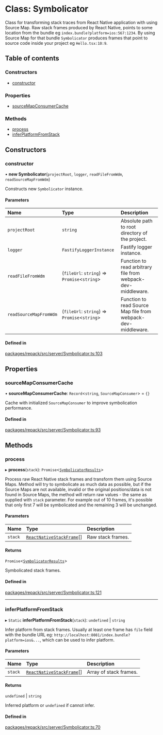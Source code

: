 # Class: Symbolicator

Class for transforming stack traces from React Native application with using Source Map.
Raw stack frames produced by React Native, points to some location from the bundle
eg `index.bundle?platform=ios:567:1234`. By using Source Map for that bundle `Symbolicator`
produces frames that point to source code inside your project eg `Hello.tsx:10:9`.

## Table of contents

### Constructors

- [constructor](./Symbolicator.md#constructor)

### Properties

- [sourceMapConsumerCache](./Symbolicator.md#sourcemapconsumercache)

### Methods

- [process](./Symbolicator.md#process)
- [inferPlatformFromStack](./Symbolicator.md#inferplatformfromstack)

## Constructors

### constructor

• **new Symbolicator**(`projectRoot`, `logger`, `readFileFromWdm`, `readSourceMapFromWdm`)

Constructs new `Symbolicator` instance.

#### Parameters

| Name | Type | Description |
| :------ | :------ | :------ |
| `projectRoot` | `string` | Absolute path to root directory of the project. |
| `logger` | `FastifyLoggerInstance` | Fastify logger instance. |
| `readFileFromWdm` | (`fileUrl`: `string`) => `Promise`<`string`\> | Function to read arbitrary file from webpack-dev-middleware. |
| `readSourceMapFromWdm` | (`fileUrl`: `string`) => `Promise`<`string`\> | Function to read Source Map file from webpack-dev-middleware. |

#### Defined in

[packages/repack/src/server/Symbolicator.ts:103](https://github.com/callstack/repack/blob/a78f6b9/packages/repack/src/server/Symbolicator.ts#L103)

## Properties

### sourceMapConsumerCache

• **sourceMapConsumerCache**: `Record`<`string`, `SourceMapConsumer`\> = `{}`

Cache with initialized `SourceMapConsumer` to improve symbolication performance.

#### Defined in

[packages/repack/src/server/Symbolicator.ts:93](https://github.com/callstack/repack/blob/a78f6b9/packages/repack/src/server/Symbolicator.ts#L93)

## Methods

### process

▸ **process**(`stack`): `Promise`<[`SymbolicatorResults`](../interfaces/SymbolicatorResults.md)\>

Process raw React Native stack frames and transform them using Source Maps.
Method will try to symbolicate as much data as possible, but if the Source Maps
are not available, invalid or the original positions/data is not found in Source Maps,
the method will return raw values - the same as supplied with `stack` parameter.
For example out of 10 frames, it's possible that only first 7 will be symbolicated and the
remaining 3 will be unchanged.

#### Parameters

| Name | Type | Description |
| :------ | :------ | :------ |
| `stack` | [`ReactNativeStackFrame`](../interfaces/ReactNativeStackFrame.md)[] | Raw stack frames. |

#### Returns

`Promise`<[`SymbolicatorResults`](../interfaces/SymbolicatorResults.md)\>

Symbolicated stack frames.

#### Defined in

[packages/repack/src/server/Symbolicator.ts:121](https://github.com/callstack/repack/blob/a78f6b9/packages/repack/src/server/Symbolicator.ts#L121)

___

### inferPlatformFromStack

▸ `Static` **inferPlatformFromStack**(`stack`): `undefined` \| `string`

Infer platform from stack frames.
Usually at least one frame has `file` field with the bundle URL eg:
`http://localhost:8081/index.bundle?platform=ios&...`, which can be used to infer platform.

#### Parameters

| Name | Type | Description |
| :------ | :------ | :------ |
| `stack` | [`ReactNativeStackFrame`](../interfaces/ReactNativeStackFrame.md)[] | Array of stack frames. |

#### Returns

`undefined` \| `string`

Inferred platform or `undefined` if cannot infer.

#### Defined in

[packages/repack/src/server/Symbolicator.ts:70](https://github.com/callstack/repack/blob/a78f6b9/packages/repack/src/server/Symbolicator.ts#L70)
